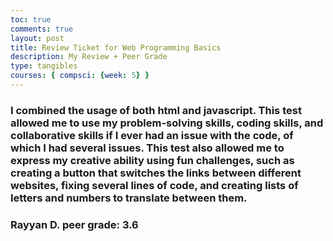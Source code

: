```yaml
---
toc: true
comments: true
layout: post
title: Review Ticket for Web Programming Basics
description: My Review + Peer Grade
type: tangibles
courses: { compsci: {week: 5} }
---
```

### I combined the usage of both html and javascript. This test allowed me to use my problem-solving skills, coding skills, and collaborative skills if I ever had an issue with the code, of which I had several issues. This test also allowed me to express my creative ability using fun challenges, such as creating a button that switches the links between different websites, fixing several lines of code, and creating lists of letters and numbers to translate between them.
### Rayyan D. peer grade: 3.6